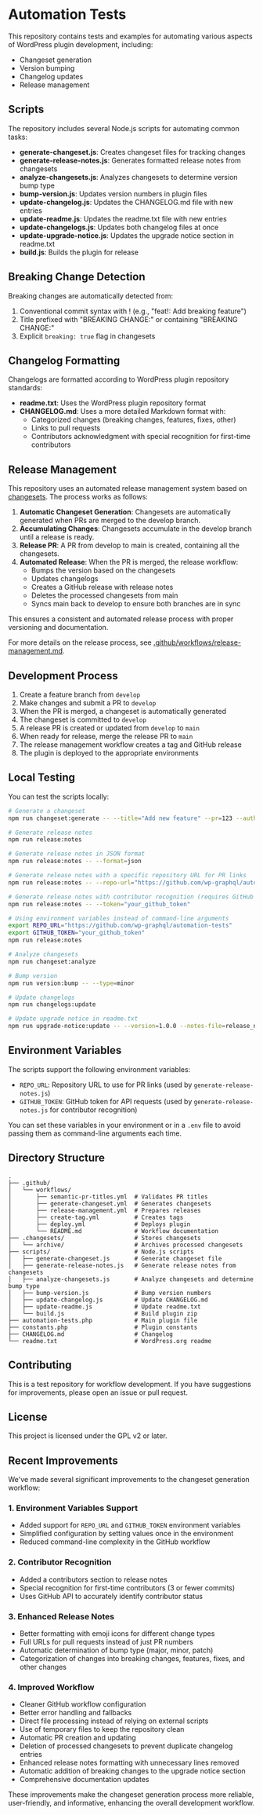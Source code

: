 # Automation Tests

This repository contains tests and examples for automating various aspects of WordPress plugin development, including:

- Changeset generation
- Version bumping
- Changelog updates
- Release management

## Scripts

The repository includes several Node.js scripts for automating common tasks:

- **generate-changeset.js**: Creates changeset files for tracking changes
- **generate-release-notes.js**: Generates formatted release notes from changesets
- **analyze-changesets.js**: Analyzes changesets to determine version bump type
- **bump-version.js**: Updates version numbers in plugin files
- **update-changelog.js**: Updates the CHANGELOG.md file with new entries
- **update-readme.js**: Updates the readme.txt file with new entries
- **update-changelogs.js**: Updates both changelog files at once
- **update-upgrade-notice.js**: Updates the upgrade notice section in readme.txt
- **build.js**: Builds the plugin for release

## Breaking Change Detection

Breaking changes are automatically detected from:

1. Conventional commit syntax with ! (e.g., "feat!: Add breaking feature")
2. Title prefixed with "BREAKING CHANGE:" or containing "BREAKING CHANGE:"
3. Explicit `breaking: true` flag in changesets

## Changelog Formatting

Changelogs are formatted according to WordPress plugin repository standards:

- **readme.txt**: Uses the WordPress plugin repository format
- **CHANGELOG.md**: Uses a more detailed Markdown format with:
  - Categorized changes (breaking changes, features, fixes, other)
  - Links to pull requests
  - Contributors acknowledgment with special recognition for first-time contributors

## Release Management

This repository uses an automated release management system based on [changesets](https://github.com/changesets/changesets). The process works as follows:

1. **Automatic Changeset Generation**: Changesets are automatically generated when PRs are merged to the develop branch.
2. **Accumulating Changes**: Changesets accumulate in the develop branch until a release is ready.
3. **Release PR**: A PR from develop to main is created, containing all the changesets.
4. **Automated Release**: When the PR is merged, the release workflow:
   - Bumps the version based on the changesets
   - Updates changelogs
   - Creates a GitHub release with release notes
   - Deletes the processed changesets from main
   - Syncs main back to develop to ensure both branches are in sync

This ensures a consistent and automated release process with proper versioning and documentation.

For more details on the release process, see [.github/workflows/release-management.md](.github/workflows/release-management.md).

## Development Process

1. Create a feature branch from `develop`
2. Make changes and submit a PR to `develop`
3. When the PR is merged, a changeset is automatically generated
4. The changeset is committed to `develop`
5. A release PR is created or updated from `develop` to `main`
6. When ready for release, merge the release PR to `main`
7. The release management workflow creates a tag and GitHub release
8. The plugin is deployed to the appropriate environments

## Local Testing

You can test the scripts locally:

```bash
# Generate a changeset
npm run changeset:generate -- --title="Add new feature" --pr=123 --author="username" --type="feat"

# Generate release notes
npm run release:notes

# Generate release notes in JSON format
npm run release:notes -- --format=json

# Generate release notes with a specific repository URL for PR links
npm run release:notes -- --repo-url="https://github.com/wp-graphql/automation-tests"

# Generate release notes with contributor recognition (requires GitHub token)
npm run release:notes -- --token="your_github_token"

# Using environment variables instead of command-line arguments
export REPO_URL="https://github.com/wp-graphql/automation-tests"
export GITHUB_TOKEN="your_github_token"
npm run release:notes

# Analyze changesets
npm run changeset:analyze

# Bump version
npm run version:bump -- --type=minor

# Update changelogs
npm run changelogs:update

# Update upgrade notice in readme.txt
npm run upgrade-notice:update -- --version=1.0.0 --notes-file=release_notes.md
```

## Environment Variables

The scripts support the following environment variables:

- `REPO_URL`: Repository URL to use for PR links (used by `generate-release-notes.js`)
- `GITHUB_TOKEN`: GitHub token for API requests (used by `generate-release-notes.js` for contributor recognition)

You can set these variables in your environment or in a `.env` file to avoid passing them as command-line arguments each time.

## Directory Structure

```
.
├── .github/
│   └── workflows/
│       ├── semantic-pr-titles.yml  # Validates PR titles
│       ├── generate-changeset.yml  # Generates changesets
│       ├── release-management.yml  # Prepares releases
│       ├── create-tag.yml          # Creates tags
│       ├── deploy.yml              # Deploys plugin
│       └── README.md               # Workflow documentation
├── .changesets/                    # Stores changesets
│   └── archive/                    # Archives processed changesets
├── scripts/                        # Node.js scripts
│   ├── generate-changeset.js       # Generate changeset file
│   ├── generate-release-notes.js   # Generate release notes from changesets
│   ├── analyze-changesets.js       # Analyze changesets and determine bump type
│   ├── bump-version.js             # Bump version numbers
│   ├── update-changelog.js         # Update CHANGELOG.md
│   ├── update-readme.js            # Update readme.txt
│   └── build.js                    # Build plugin zip
├── automation-tests.php            # Main plugin file
├── constants.php                   # Plugin constants
├── CHANGELOG.md                    # Changelog
└── readme.txt                      # WordPress.org readme
```

## Contributing

This is a test repository for workflow development. If you have suggestions for improvements, please open an issue or pull request.

## License

This project is licensed under the GPL v2 or later.

## Recent Improvements

We've made several significant improvements to the changeset generation workflow:

### 1. Environment Variables Support
- Added support for `REPO_URL` and `GITHUB_TOKEN` environment variables
- Simplified configuration by setting values once in the environment
- Reduced command-line complexity in the GitHub workflow

### 2. Contributor Recognition
- Added a contributors section to release notes
- Special recognition for first-time contributors (3 or fewer commits)
- Uses GitHub API to accurately identify contributor status

### 3. Enhanced Release Notes
- Better formatting with emoji icons for different change types
- Full URLs for pull requests instead of just PR numbers
- Automatic determination of bump type (major, minor, patch)
- Categorization of changes into breaking changes, features, fixes, and other changes

### 4. Improved Workflow
- Cleaner GitHub workflow configuration
- Better error handling and fallbacks
- Direct file processing instead of relying on external scripts
- Use of temporary files to keep the repository clean
- Automatic PR creation and updating
- Deletion of processed changesets to prevent duplicate changelog entries
- Enhanced release notes formatting with unnecessary lines removed
- Automatic addition of breaking changes to the upgrade notice section
- Comprehensive documentation updates

These improvements make the changeset generation process more reliable, user-friendly, and informative, enhancing the overall development workflow. 

